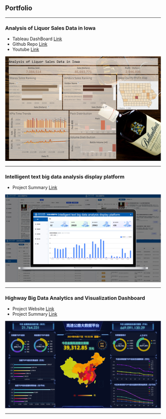 ## Portfolio

---

### Analysis of Liquor Sales Data in Iowa
- Tableau DashBoard [Link](https://public.tableau.com/app/profile/yingzi.yuan/viz/Book1_17414960412010/Dashboard2?publish=yes)
- Github Repo [Link]([https://github.sfu.ca/wya65/cheerstodata](https://github.sfu.ca/wya65/cheerstodata/blob/main/CMPT%20732%20Big%20Data%20Project%20Report.md))
- Youtube [Link](https://www.youtube.com/watch?v=eNGkROW1Uew&ab_channel=SophiaYang)
<img src="images/Tab1.png?raw=true"/>

---
### Intelligent text big data analysis display platform
- Project Summary [Link](https://docs.google.com/presentation/d/16s6zZYxvOKEwYpxy2t02wZa0QElIp27SVfzsVwCSuq8/edit?usp=sharing)
<img src="images/Project2.png?raw=true"/>

---

### Highway Big Data Analytics and Visualization Dashboard
- Project Website [Link](http://39.105.1.143:9998/ )
- Project Summary [Link](https://docs.google.com/presentation/d/1A2bPSx9vF1x0Jmy0NeHrYnkctKXp56VlwC_TXf0Hx8o/edit?usp=sharing)
<img src="images/Picture1.png?raw=true"/>



---

